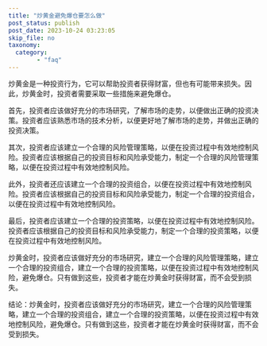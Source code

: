 ```yaml
---
title: "炒黄金避免爆仓要怎么做"
post_status: publish
post_date: 2023-10-24 03:23:05
skip_file: no
taxonomy:
  category:
        - "faq"
---
```


炒黄金是一种投资行为，它可以帮助投资者获得财富，但也有可能带来损失。因此，炒黄金时，投资者需要采取一些措施来避免爆仓。

首先，投资者应该做好充分的市场研究，了解市场的走势，以便做出正确的投资决策。投资者应该熟悉市场的技术分析，以便更好地了解市场的走势，并做出正确的投资决策。

其次，投资者应该建立一个合理的风险管理策略，以便在投资过程中有效地控制风险。投资者应该根据自己的投资目标和风险承受能力，制定一个合理的风险管理策略，以便在投资过程中有效地控制风险。

此外，投资者还应该建立一个合理的投资组合，以便在投资过程中有效地控制风险。投资者应该根据自己的投资目标和风险承受能力，制定一个合理的投资组合，以便在投资过程中有效地控制风险。

最后，投资者应该建立一个合理的投资策略，以便在投资过程中有效地控制风险。投资者应该根据自己的投资目标和风险承受能力，制定一个合理的投资策略，以便在投资过程中有效地控制风险。

炒黄金时，投资者应该做好充分的市场研究，建立一个合理的风险管理策略，建立一个合理的投资组合，建立一个合理的投资策略，以便在投资过程中有效地控制风险，避免爆仓。只有做到这些，投资者才能在炒黄金时获得财富，而不会受到损失。

结论：炒黄金时，投资者应该做好充分的市场研究，建立一个合理的风险管理策略，建立一个合理的投资组合，建立一个合理的投资策略，以便在投资过程中有效地控制风险，避免爆仓。只有做到这些，投资者才能在炒黄金时获得财富，而不会受到损失。
